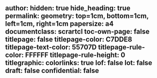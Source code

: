 author: 
hidden: true
hide_heading: true
permalink: 
geometry: top=1cm, bottom=1cm, left=1cm, right=1cm
papersize: a4
documentclass: scrartcl
toc-own-page: false
titlepage: false
titlepage-color: C7DDE8
titlepage-text-color: 55707D
titlepage-rule-color: FFFFFF
titlepage-rule-height: 0
titlegraphic: 
colorlinks: true
lof: false
lot: false
draft: false
confidential: false
---


